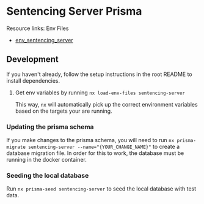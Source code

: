 # Sentencing Server Prisma

Resource links:
Env Files

- [env_sentencing_server](https://console.cloud.google.com/security/secret-manager/secret/env_dev_sentencing_server/versions?project=recidiviz-dashboard-staging)

## Development

If you haven't already, follow the setup instructions in the root README to install dependencies.

1. Get env variables by running `nx load-env-files sentencing-server`

   This way, `nx` will automatically pick up the correct environment variables based on the targets your are running.

### Updating the prisma schema

If you make changes to the prisma schema, you will need to run `nx prisma-migrate sentencing-server --name="{YOUR_CHANGE_NAME}"` to create a database migration file. In order for this to work, the database must be running in the docker container.

### Seeding the local database

Run `nx prisma-seed sentencing-server` to seed the local database with test data.
